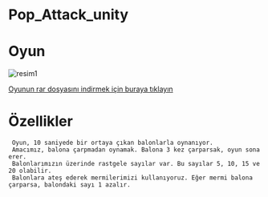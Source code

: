 # Pop_Attack_unity

# Oyun
![resim1](https://github.com/furkancan2107/Pop_Attack_unity/blob/main/shoting.gif?raw=true)

[Oyunun rar dosyasını indirmek için buraya tıklayın](shoting.rar)

# Özellikler
  
     Oyun, 10 saniyede bir ortaya çıkan balonlarla oynanıyor.
     Amacımız, balona çarpmadan oynamak. Balona 3 kez çarparsak, oyun sona erer.
     Balonlarımızın üzerinde rastgele sayılar var. Bu sayılar 5, 10, 15 ve 20 olabilir.
     Balonlara ateş ederek mermilerimizi kullanıyoruz. Eğer mermi balona çarparsa, balondaki sayı 1 azalır.
